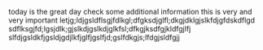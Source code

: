 today is the great day
check some additional information
this is very and very important
letjg;ldjgsldflsgjfdlkgl;dfgksdjglfl;dkgjdklgjslkfdjgfdskdflgd
sdflksgjfd;lgsjdlk;gjslkdjgslkdjglkfsl;dfkgjksdfgjkldfgjlfj
slfdjgsldkfjgsldjgdjlkfjglfjgslfjd;gslfdkgjs;lfdgjsldfgjj